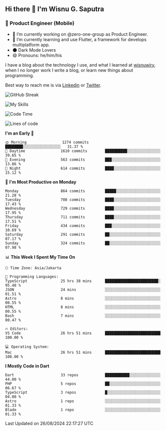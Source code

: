 ## Hi there 👋 I'm Wisnu G. Saputra

### :mobile_phone_off: Product Engineer (Mobile)

- 🔭 I’m currently working on @zero-one-group as Product Engineer.
- 🌱 I’m currently learning and use Flutter, a framework for develops multiplatform app.
- 🌑 Dark Mode Lovers
- 😄 Pronouns: he/him/his

I have a blog about the technology I use, and what I learned at [wisnuwiry](https://wisnuwiry.space/), when I no longer work I write a blog, or learn new things about programming.

Best way to reach me is via [Linkedin](https://www.linkedin.com/in/wisnu-saputra/) or [Twitter](https://twitter.com/wisnuwiry).

![GitHub Streak](https://streak-stats.demolab.com?user=wisnuwiry&theme=dark&hide_border=true)

![My Skills](https://skillicons.dev/icons?i=dart,flutter,kotlin,swift,go,js,css,neovim,git,linux&perline=5)

<!--START_SECTION:waka-->
![Code Time](http://img.shields.io/badge/Code%20Time-1%2C529%20hrs%2028%20mins-blue)

![Lines of code](https://img.shields.io/badge/From%20Hello%20World%20I%27ve%20Written-5.8%20million%20lines%20of%20code-blue)

**I'm an Early 🐤** 

```text
🌞 Morning                1274 commits        ████████░░░░░░░░░░░░░░░░░   31.37 % 
🌆 Daytime                1610 commits        ██████████░░░░░░░░░░░░░░░   39.65 % 
🌃 Evening                563 commits         ███░░░░░░░░░░░░░░░░░░░░░░   13.86 % 
🌙 Night                  614 commits         ████░░░░░░░░░░░░░░░░░░░░░   15.12 % 
```
📅 **I'm Most Productive on Monday** 

```text
Monday                   864 commits         █████░░░░░░░░░░░░░░░░░░░░   21.28 % 
Tuesday                  708 commits         ████░░░░░░░░░░░░░░░░░░░░░   17.43 % 
Wednesday                729 commits         ████░░░░░░░░░░░░░░░░░░░░░   17.95 % 
Thursday                 711 commits         ████░░░░░░░░░░░░░░░░░░░░░   17.51 % 
Friday                   434 commits         ███░░░░░░░░░░░░░░░░░░░░░░   10.69 % 
Saturday                 291 commits         ██░░░░░░░░░░░░░░░░░░░░░░░   07.17 % 
Sunday                   324 commits         ██░░░░░░░░░░░░░░░░░░░░░░░   07.98 % 
```


📊 **This Week I Spent My Time On** 

```text
🕑︎ Time Zone: Asia/Jakarta

💬 Programming Languages: 
TypeScript               25 hrs 38 mins      ████████████████████████░   95.48 % 
JSON                     24 mins             ░░░░░░░░░░░░░░░░░░░░░░░░░   01.51 % 
Astro                    8 mins              ░░░░░░░░░░░░░░░░░░░░░░░░░   00.55 % 
HTML                     8 mins              ░░░░░░░░░░░░░░░░░░░░░░░░░   00.55 % 
Bash                     7 mins              ░░░░░░░░░░░░░░░░░░░░░░░░░   00.47 % 

🔥 Editors: 
VS Code                  26 hrs 51 mins      █████████████████████████   100.00 % 

💻 Operating System: 
Mac                      26 hrs 51 mins      █████████████████████████   100.00 % 
```

**I Mostly Code in Dart** 

```text
Dart                     33 repos            ███████████░░░░░░░░░░░░░░   44.00 % 
PHP                      5 repos             ██░░░░░░░░░░░░░░░░░░░░░░░   06.67 % 
TypeScript               3 repos             █░░░░░░░░░░░░░░░░░░░░░░░░   04.00 % 
Astro                    1 repo              ░░░░░░░░░░░░░░░░░░░░░░░░░   01.33 % 
Blade                    1 repo              ░░░░░░░░░░░░░░░░░░░░░░░░░   01.33 % 
```




 Last Updated on 26/08/2024 22:17:27 UTC
<!--END_SECTION:waka-->
